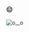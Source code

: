 ### 😑

![o__o](https://user-images.githubusercontent.com/83780330/124519688-0440ab00-ddb8-11eb-8343-1ce7fbcb57d4.gif)
